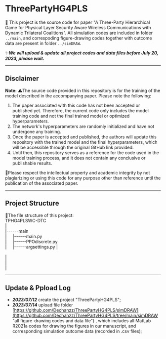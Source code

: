 # ThreePartyHG4PLS
:sparkling_heart: This project is the source code for paper "A Three-Party Hierarchical Game for Physical Layer Security Aware Wireless Communications with Dynamic Trilateral Coalitions".
All simulation codes are included in folder `../main`, and correspoding figure-drawing codes together with outcome data are present in folder `../simDRAW`.

:sparkles:***We will upload & update all project codes and data files before July 20, 2023, please wait.***

***
## Disclaimer

**Note:** ⚠️The source code provided in this repository is for the training of the model described in the accompanying paper. Please note the following:

1. The paper associated with this code has not been accepted or published yet. Therefore, the current code only includes the model training code and not the final trained model or optimized hyperparameters.
2. The network's hyperparameters are randomly initialized and have not undergone any training.
3. Once the paper is accepted and published, the authors will update this repository with the trained model and the final hyperparameters, which will be accessible through the original GitHub link provided.
4. Until then, this repository serves as a reference for the code used in the model training process, and it does not contain any conclusive or publishable results.

🙏Please respect the intellectual property and academic integrity by not plagiarizing or using this code for any purpose other than reference until the publication of the associated paper.

***
## Project Structure
🎄The file structure of this project:<br>
TPHG4PLSWC-DTC<br>
      |&nbsp; <br>
      |------main                                  <br>
      |&nbsp;&nbsp;&nbsp;&nbsp;&nbsp;|------main.py <br>
      |&nbsp;&nbsp;&nbsp;&nbsp;&nbsp;|------PPOdiscrete.py <br>
      |&nbsp;&nbsp;&nbsp;&nbsp;&nbsp;|------argsettings.py 
      |&nbsp;&nbsp;<br>     
      |&nbsp;&nbsp;<br>
      |&nbsp;&nbsp;<br>
      |&nbsp;&nbsp;

***
## Update & Ppload Log
- ***2023/07/12*** create the project "ThreePartyHG4PLS";
- ***2023/07/14*** upload file folder [https://github.com/Dechanzz/ThreePartyHG4PLS/simDRAW](https://github.com/Dechanzz/ThreePartyHG4PLS/tree/main/simDRAW "all figure-drawing codes and data file") , which includes all MatLab R2021a codes for drawing the figures in our manuscript, and corresponding simulation outcome data (recorded in .csv files);








